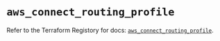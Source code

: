 # `aws_connect_routing_profile`

Refer to the Terraform Registory for docs: [`aws_connect_routing_profile`](https://www.terraform.io/docs/providers/aws/r/connect_routing_profile).

